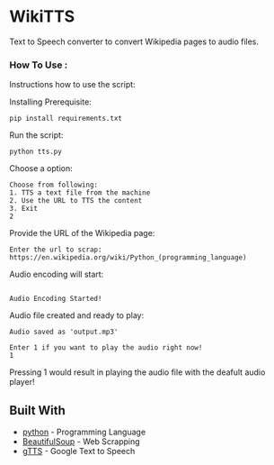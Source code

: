 # WikiTTS

Text to Speech converter to convert Wikipedia pages to audio files.

### How To Use :

Instructions how to use the script:

Installing Prerequisite:

```
pip install requirements.txt
```

Run the script:

```
python tts.py
```

Choose a option:

```
Choose from following:
1. TTS a text file from the machine
2. Use the URL to TTS the content
3. Exit
2
```

Provide the URL of the Wikipedia page:

```
Enter the url to scrap:
https://en.wikipedia.org/wiki/Python_(programming_language)

```

Audio encoding will start:

```

Audio Encoding Started!

```

Audio file created and ready to play:

```
Audio saved as 'output.mp3'

Enter 1 if you want to play the audio right now!
1

```

Pressing 1 would result in playing the audio file with the deafult audio player!


## Built With

* [python](https://docs.python.org/3/) - Programming Language
* [BeautifulSoup](https://www.crummy.com/software/BeautifulSoup/bs4/doc/) - Web Scrapping
* [gTTS](https://gtts.readthedocs.io/en/latest/) - Google Text to Speech
